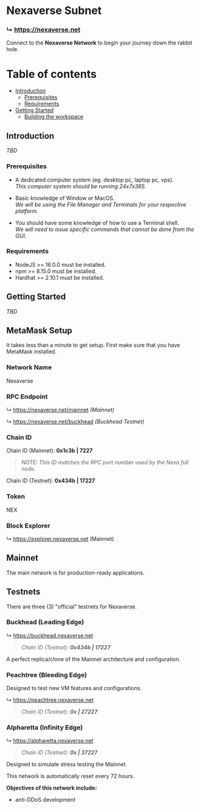 # Nexaverse Subnet

### ↳ https://nexaverse.net

Connect to the __Nexaverse Network__ to begin your journey down the rabbit hole.


# Table of contents

- [Introduction](#introduction)
  - [Prerequisites](#prerequisites)
  - [Requirements](#requirements)
- [Getting Started](#getting-started)
  - [Building the workspace](#building-the-workspace)


## Introduction

_TBD_

### Prerequisites

- A dedicated computer system (eg. desktop pc, laptop pc, vps).  
_This computer system should be running 24x7x365._

- Basic knowledge of Window or MacOS.  
_We will be using the File Manager and Terminals for your respective platform._

- You should have some knowledge of how to use a Terminal shell.  
_We will need to issue specific commands that cannot be done from the GUI._

### Requirements

- NodeJS >= 16.0.0 must be installed.
- npm >= 8.15.0 must be installed.
- Hardhat >= 2.10.1 must be installed.


## Getting Started

_TBD_


## MetaMask Setup

It takes less than a minute to get setup. First make sure that you have MetaMask installed.

### Network Name

Nexaverse

### RPC Endpoint

↳ https://nexaverse.net/mainnet _(Mainnet)_

↳ https://nexaverse.net/buckhead _(Buckhead Testnet)_

### Chain ID

Chain ID (Mainnet): __0x1c3b | 7227__
> _NOTE: This ID matches the RPC port number used by the Nexa full node._

Chain ID (Testnet): __0x434b | 17227__

### Token

NEX

### Block Explorer

↳ https://explorer.nexaverse.net (Mainnet)


## Mainnet

The main network is for production-ready applications.


## Testnets

There are three (3) "official" testnets for Nexaverse.

### Buckhead (Leading Edge)

↳ https://buckhead.nexaverse.net
> _Chain ID (Testnet): __0x434b | 17227___

A perfect replica/clone of the Mainnet architecture and configuration.

### Peachtree (Bleeding Edge)

Designed to test new VM features and configurations.

↳ https://peachtree.nexaverse.net
> _Chain ID (Testnet): __0x | 27227___

### Alpharetta (Infinity Edge)

↳ https://alpharetta.nexaverse.net
> _Chain ID (Testnet): __0x | 37227___

Designed to simulate stress testing the Mainnet.

This network is automatically reset every 72 hours.

__Objectives of this network include:__

- anti-DDoS development
